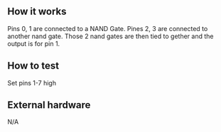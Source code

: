<!---

This file is used to generate your project datasheet. Please fill in the information below and delete any unused
sections.

You can also include images in this folder and reference them in the markdown. Each image must be less than
512 kb in size, and the combined size of all images must be less than 1 MB.
-->

## How it works

Pins 0, 1 are connected to a NAND Gate. Pines 2, 3 are connected to another nand gate. Those 2 nand gates are then tied to gether and the output is for pin 1.

## How to test

Set pins 1-7 high

## External hardware

N/A
